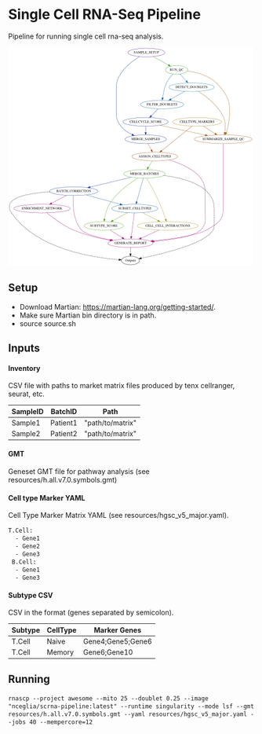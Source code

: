 # Single Cell RNA-Seq Pipeline #


Pipeline for running single cell rna-seq analysis.

![workflow](resources/rnascp.png)


## Setup ##

 - Download Martian: https://martian-lang.org/getting-started/.
 - Make sure Martian bin directory is in path.
 - source source.sh

## Inputs ##

#### Inventory ####

CSV file with paths to market matrix files produced by tenx cellranger, seurat, etc.

| SampleID    | BatchID     | Path
| ----------- | ----------- | ---------------- |
| Sample1     | Patient1    | "path/to/matrix"
| Sample2     | Patient2    | "path/to/matrix"

#### GMT ####

Geneset GMT file for pathway analysis (see resources/h.all.v7.0.symbols.gmt)

#### Cell type Marker YAML ####

Cell Type Marker Matrix YAML (see resources/hgsc_v5_major.yaml).

```
T.Cell:
  - Gene1
  - Gene2
  - Gene3
 B.Cell:
  - Gene1
  - Gene3
```

#### Subtype CSV ####

CSV in the format (genes separated by semicolon).

| Subtype     | CellType    | Marker Genes
| ----------- | ----------- | ---------------- |
| T.Cell      | Naive       | Gene4;Gene5;Gene6
| T.Cell      | Memory      | Gene6;Gene10


## Running ##

```
rnascp --project awesome --mito 25 --doublet 0.25 --image "nceglia/scrna-pipeline:latest" --runtime singularity --mode lsf --gmt resources/h.all.v7.0.symbols.gmt --yaml resources/hgsc_v5_major.yaml --jobs 40 --mempercore=12
```




